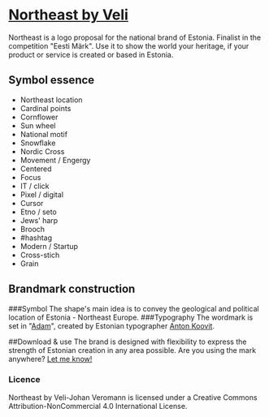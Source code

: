 # [Northeast by Veli](http://veli.ee/northeast/)
Northeast is a logo proposal for the national brand of Estonia. Finalist in the competition "Eesti Märk". Use it to show the world your heritage, if your product or service is created or based in Estonia. 

## Symbol essence
* Northeast location
*    Cardinal points
*    Cornflower
*    Sun wheel
*    National motif
*    Snowflake
*    Nordic Cross
*    Movement / Engergy
*    Centered
*    Focus
*    IT / click
*    Pixel / digital
*    Cursor
*    Etno / seto
*    Jews' harp
*    Brooch
*    #hashtag
*    Modern / Startup
*    Cross-stich
*    Grain

## Brandmark construction
###Symbol
The shape's main idea is to convey the geological and political location of Estonia - Northeast Europe.
###Typography
The wordmark is set in "[Adam](https://www.fatype.com/typefaces/adam)", created by Estonian typographer [Anton Koovit](http://www.korkork.com). 

##Download & use
The brand is designed with flexibility to express the strength of Estonian creation in any area possible. 
Are you using the mark anywhere? [Let me know!](mailto:northeast@veli.ee)
### Licence
Northeast by Veli-Johan Veromann is licensed under a Creative Commons Attribution-NonCommercial 4.0 International License. 

